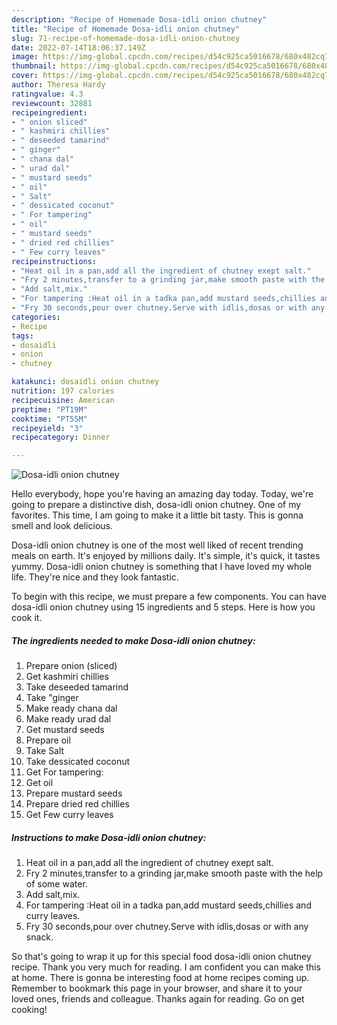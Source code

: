 ```yaml
---
description: "Recipe of Homemade Dosa-idli onion chutney"
title: "Recipe of Homemade Dosa-idli onion chutney"
slug: 71-recipe-of-homemade-dosa-idli-onion-chutney
date: 2022-07-14T18:06:37.149Z
image: https://img-global.cpcdn.com/recipes/d54c925ca5016678/680x482cq70/dosa-idli-onion-chutney-recipe-main-photo.jpg
thumbnail: https://img-global.cpcdn.com/recipes/d54c925ca5016678/680x482cq70/dosa-idli-onion-chutney-recipe-main-photo.jpg
cover: https://img-global.cpcdn.com/recipes/d54c925ca5016678/680x482cq70/dosa-idli-onion-chutney-recipe-main-photo.jpg
author: Theresa Hardy
ratingvalue: 4.3
reviewcount: 32881
recipeingredient:
- " onion sliced"
- " kashmiri chillies"
- " deseeded tamarind"
- " ginger"
- " chana dal"
- " urad dal"
- " mustard seeds"
- " oil"
- " Salt"
- " dessicated coconut"
- " For tampering"
- " oil"
- " mustard seeds"
- " dried red chillies"
- " Few curry leaves"
recipeinstructions:
- "Heat oil in a pan,add all the ingredient of chutney exept salt."
- "Fry 2 minutes,transfer to a grinding jar,make smooth paste with the help of some water."
- "Add salt,mix."
- "For tampering :Heat oil in a tadka pan,add mustard seeds,chillies and curry leaves."
- "Fry 30 seconds,pour over chutney.Serve with idlis,dosas or with any snack."
categories:
- Recipe
tags:
- dosaidli
- onion
- chutney

katakunci: dosaidli onion chutney 
nutrition: 197 calories
recipecuisine: American
preptime: "PT19M"
cooktime: "PT55M"
recipeyield: "3"
recipecategory: Dinner

---
```



![Dosa-idli onion chutney](https://img-global.cpcdn.com/recipes/d54c925ca5016678/680x482cq70/dosa-idli-onion-chutney-recipe-main-photo.jpg)

Hello everybody, hope you're having an amazing day today. Today, we're going to prepare a distinctive dish, dosa-idli onion chutney. One of my favorites. This time, I am going to make it a little bit tasty. This is gonna smell and look delicious.



Dosa-idli onion chutney is one of the most well liked of recent trending meals on earth. It's enjoyed by millions daily. It's simple, it's quick, it tastes yummy. Dosa-idli onion chutney is something that I have loved my whole life. They're nice and they look fantastic.


To begin with this recipe, we must prepare a few components. You can have dosa-idli onion chutney using 15 ingredients and 5 steps. Here is how you cook it.

<!--inarticleads1-->

##### The ingredients needed to make Dosa-idli onion chutney:

1. Prepare  onion (sliced)
1. Get  kashmiri chillies
1. Take  deseeded tamarind
1. Take  &#34;ginger
1. Make ready  chana dal
1. Make ready  urad dal
1. Get  mustard seeds
1. Prepare  oil
1. Take  Salt
1. Take  dessicated coconut
1. Get  For tampering:
1. Get  oil
1. Prepare  mustard seeds
1. Prepare  dried red chillies
1. Get  Few curry leaves




<!--inarticleads2-->

##### Instructions to make Dosa-idli onion chutney:

1. Heat oil in a pan,add all the ingredient of chutney exept salt.
1. Fry 2 minutes,transfer to a grinding jar,make smooth paste with the help of some water.
1. Add salt,mix.
1. For tampering :Heat oil in a tadka pan,add mustard seeds,chillies and curry leaves.
1. Fry 30 seconds,pour over chutney.Serve with idlis,dosas or with any snack.




So that's going to wrap it up for this special food dosa-idli onion chutney recipe. Thank you very much for reading. I am confident you can make this at home. There is gonna be interesting food at home recipes coming up. Remember to bookmark this page in your browser, and share it to your loved ones, friends and colleague. Thanks again for reading. Go on get cooking!
